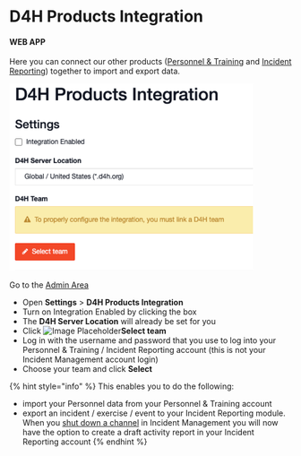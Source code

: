 # D4H Products Integration

#### WEB APP

Here you can connect our other products \([Personnel & Training](../../../../personnel-and-training/getting-started.md) and [Incident Reporting](../../../../incident-reporting/getting-started.md)\) together to import and export data.

![](../../../../.gitbook/assets/d4h-products-integration.png)

Go to the [Admin Area](../../)

* Open **Settings** &gt; **D4H Products Integration**
* Turn on Integration Enabled by clicking the box
* The **D4H Server Location** will already be set for you
* Click ![Image Placeholder](https://support.d4h.org/desk/file/10210775/image.png)**Select team**
* Log in with the username and password that you use to log into your Personnel & Training / Incident Reporting account \(this is not your Incident Management account login\)
* Choose your team and click **Select**

{% hint style="info" %}
This enables you to do the following:

* import your Personnel data from your Personnel & Training account
* export an incident / exercise / event to your Incident Reporting module. When you [shut down a channel](../../../channels/shutting-down-a-channel.md) in Incident Management you will now have the option to create a draft activity report in your Incident Reporting account
{% endhint %}

